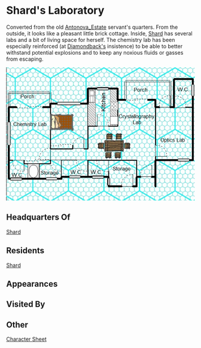 # Shard's Laboratory

Converted from the old [Antonova_Estate](locations/New_York_State/New_York_City/Staten_Island/Antonova_Estate.md) servant's quarters. From the outside, it looks like a pleasant little brick cottage. Inside, [Shard](player_characters/Shard.md) has several labs and a bit of living space for herself. The chemistry lab has been especially reinforced (at [Diamondback's](player_characters/Diamondback.md) insistence) to be able to better withstand potential explosions and to keep any noxious fluids or gasses from escaping.

![picture](/images/Shard_Lab.jpg)

## Headquarters Of
[Shard](player_characters/Shard.md)

## Residents
[Shard](player_characters/Shard.md)

## Appearances


## Visited By


## Other
[Character Sheet](pdf/Shard_Lab.pdf)